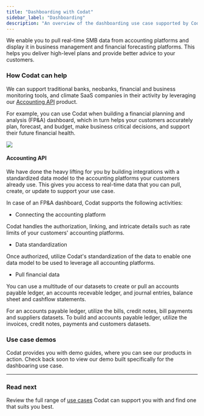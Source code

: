 ```yaml
---
title: "Dashboarding with Codat"
sidebar_label: "Dashboarding"
description: "An overview of the dashboarding use case supported by Codat"
---
```


We enable you to pull real-time SMB data from accounting platforms and display it in business management and financial forecasting platforms. This helps you deliver high-level plans and provide better advice to your customers.

### How Codat can help

We can support traditional banks, neobanks, financial and business monitoring tools, and climate SaaS companies in their activity by leveraging our [Accounting API](/accounting-api/overview) product. 

For example, you can use Codat when building a financial planning and analysis (FP&A) dashboard, which in turn helps your customers accurately plan, forecast, and budget, make business critical decisions, and support their future financial health.

![](/img/use-cases/summary-pages/982cf32b-fpa-dashboarding.png)

#### Accounting API

We have done the heavy lifting for you by building integrations with a standardized data model to the accounting platforms your customers already use. This gives you access to real-time data that you can pull, create, or update to support your use case.

In case of an FP&A dashboard, Codat supports the following activities:

- Connecting the accounting platform  

Codat handles the authorization, linking, and intricate details such as rate limits of your customers' accounting platforms.

- Data standardization

Once authorized, utilize Codat's standardization of the data to enable one data model to be used to leverage all accounting platforms.

- Pull financial data

You can use a multitude of our datasets to create or pull an accounts payable ledger, an accounts recevable ledger, and journal entries, balance sheet and cashflow statements. 

For an accounts payable ledger, utilize the bills, credit notes, bill payments and suppliers datasets. To build and accounts payable ledger, utilize the invoices, credit notes, payments and customers datasets.

### Use case demos

Codat provides you with demo guides, where you can see our products in action. Check back soon to view our demo built specifically for the dashboaring use case.

---

### Read next

Review the full range of [use cases](/usecases/overview) Codat can support you with and find one that suits you best.
